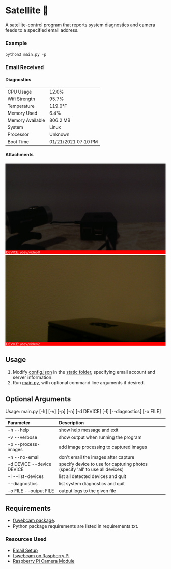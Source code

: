 # Satellite :satellite:
A satellite-control program that reports system diagnostics and camera feeds
to a specified email address.

### Example
```
python3 main.py -p
```

### Email Received
#### Diagnostics
|                   |                       |
|-------------------|-----------------------|
| CPU Usage         |	12.0%               |
| Wifi Strength	    |   95.7%               |
| Temperature       |	119.0°F             |
| Memory Used	    |   6.4%                |
| Memory Available	|   806.2 MB            |
| System	        |   Linux               |
| Processor	        |   Unknown             |
| Boot Time	        |   01/21/2021 07:10 PM |

#### Attachments
![](./demo/image1.jpg)
![](./demo/image2.jpg)


## Usage
1. Modify [config.json](./static/config.json) in the [static folder](./static), specifying email account and server information.
2. Run [main.py](./main.py), with optional command line arguments if desired.

## Optional Arguments
Usage: main.py [-h] [-v] [-p] [-n] [-d DEVICE] [-l] [--diagnostics] [-o FILE]

| Parameter                 | Description                               |	
| :------------------------ | :---------------------------------------- |
| -h --help                 | show help message and exit                |
| -v --verbose              | show output when running the program      |
| -p --process-images       | add image processing to captured images   |
| -n --no-email             | don't email the images after capture      |
| -d DEVICE --device DEVICE | specify device to use for capturing photos (specify 'all' to use all devices) |
| -l --list-devices         | list all detected devices and quit        |
| --diagnostics             | list system diagnostics and quit          |
| -o FILE --output FILE     | output logs to the given file             |

## Requirements
- [fswebcam package](http://manpages.ubuntu.com/manpages/bionic/man1/fswebcam.1.html).
- Python package requirements are listed in requirements.txt.


### Resources Used
- [Email Setup](https://realpython.com/python-send-email/)
- [fswebcam on Raspberry Pi](https://www.raspberrypi.org/documentation/usage/webcams/)
- [Raspberry Pi Camera Module](https://projects.raspberrypi.org/en/projects/getting-started-with-picamera)